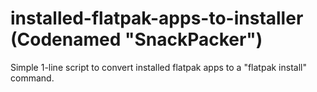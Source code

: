 # installed-flatpak-apps-to-installer (Codenamed "SnackPacker")
Simple 1-line script to convert installed flatpak apps to a "flatpak install" command.
